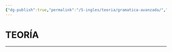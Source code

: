 ```yaml
---
{"dg-publish":true,"permalink":"/5-ingles/teoria/gramatica-avanzada/","tags":["Inglés","Teoría"]}
---
```


# TEORÍA
---
